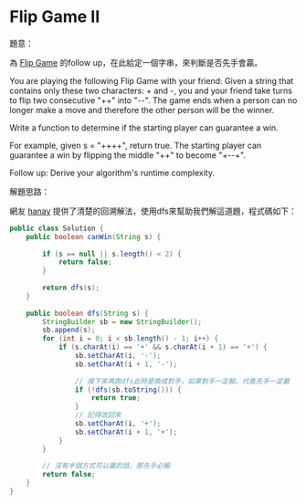# Flip Game II

[]()

題意：

為 [Flip Game]() 的follow up，在此給定一個字串，來判斷是否先手會贏。

You are playing the following Flip Game with your friend: Given a string that contains only these two characters: + and -, you and your friend take turns to flip two consecutive "++" into "--". The game ends when a person can no longer make a move and therefore the other person will be the winner.

Write a function to determine if the starting player can guarantee a win.

For example, given s = "++++", return true. The starting player can guarantee a win by flipping the middle "++" to become "+--+".

Follow up:
Derive your algorithm's runtime complexity.

解題思路：

網友 [hanay](http://www.meetqun.com/thread-11570-1-1.html) 提供了清楚的回溯解法，使用dfs來幫助我們解這道題，程式碼如下：

```java
public class Solution {
    public boolean canWin(String s) {
        
        if (s == null || s.length() < 2) {
            return false;
        }
        
        return dfs(s);
    }
    
    public boolean dfs(String s) {
        StringBuilder sb = new StringBuilder();
        sb.append(s);
        for (int i = 0; i < sb.length() - 1; i++) {
            if (s.charAt(i) == '+' && s.charAt(i + 1) == '+') {
                sb.setCharAt(i, '-');
                sb.setCharAt(i + 1, '-');
                
                // 接下來再跑dfs此時是換成對手，如果對手一定輸，代表先手一定贏
                if (!dfs(sb.toString())) {
                    return true;
                }
                // 記得改回來
                sb.setCharAt(i, '+');
                sb.setCharAt(i + 1, '+');
            }
        }
        
        // 沒有半個方式可以贏的話，那先手必輸
        return false;
    }
}
```